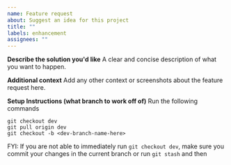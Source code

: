 ```yaml
---
name: Feature request
about: Suggest an idea for this project
title: ""
labels: enhancement
assignees: ""
---
```


**Describe the solution you'd like**
A clear and concise description of what you want to happen.

**Additional context**
Add any other context or screenshots about the feature request here.

**Setup Instructions (what branch to work off of)**
Run the following commands
```
git checkout dev
git pull origin dev
git checkout -b <dev-branch-name-here>
```
FYI: If you are not able to immediately run `git checkout dev`, make sure you commit your changes in the current branch or run `git stash` and then 
